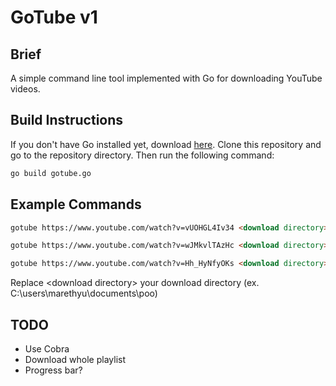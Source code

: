# GoTube v1

## Brief

A simple command line tool implemented with Go for downloading YouTube videos.

## Build Instructions

If you don't have Go installed yet, download [here](https://golang.org/dl/). Clone this repository and go to the repository directory.
Then run the following command:
```markdown
go build gotube.go
```

## Example Commands

```markdown
gotube https://www.youtube.com/watch?v=vUOHGL4Iv34 <download directory>
```

```markdown
gotube https://www.youtube.com/watch?v=wJMkvlTAzHc <download directory> -v
```

```markdown
gotube https://www.youtube.com/watch?v=Hh_HyNfyOKs <download directory>
```

Replace \<download directory\> your download directory (ex. C:\users\marethyu\documents\poo)

## TODO
 - Use Cobra
 - Download whole playlist
 - Progress bar?
